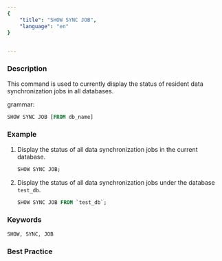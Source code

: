 ```yaml
---
{
    "title": "SHOW SYNC JOB",
    "language": "en"
}


---
```


<!--
Licensed to the Apache Software Foundation (ASF) under one
or more contributor license agreements.  See the NOTICE file
distributed with this work for additional information
regarding copyright ownership.  The ASF licenses this file
to you under the Apache License, Version 2.0 (the
"License"); you may not use this file except in compliance
with the License.  You may obtain a copy of the License at

  http://www.apache.org/licenses/LICENSE-2.0

Unless required by applicable law or agreed to in writing,
software distributed under the License is distributed on an
"AS IS" BASIS, WITHOUT WARRANTIES OR CONDITIONS OF ANY
KIND, either express or implied.  See the License for the
specific language governing permissions and limitations
under the License.
-->


### Description

This command is used to currently display the status of resident data synchronization jobs in all databases.

grammar:

```sql
SHOW SYNC JOB [FROM db_name]
```

### Example

1. Display the status of all data synchronization jobs in the current database.

    ```sql
    SHOW SYNC JOB;
    ```

2. Display the status of all data synchronization jobs under the database `test_db`.

    ```sql
    SHOW SYNC JOB FROM `test_db`;
    ```

### Keywords

    SHOW, SYNC, JOB

### Best Practice

